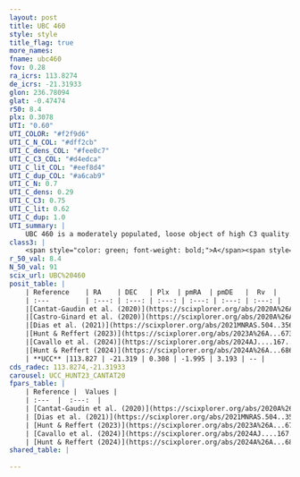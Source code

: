 ```yaml
---
layout: post
title: UBC 460
style: style
title_flag: true
more_names: 
fname: ubc460
fov: 0.28
ra_icrs: 113.8274
de_icrs: -21.31933
glon: 236.78094
glat: -0.47474
r50: 8.4
plx: 0.3078
UTI: "0.60"
UTI_COLOR: "#f2f9d6"
UTI_C_N_COL: "#dff2cb"
UTI_C_dens_COL: "#fee0c7"
UTI_C_C3_COL: "#d4edca"
UTI_C_lit_COL: "#eef8d4"
UTI_C_dup_COL: "#a6cab9"
UTI_C_N: 0.7
UTI_C_dens: 0.29
UTI_C_C3: 0.75
UTI_C_lit: 0.62
UTI_C_dup: 1.0
UTI_summary: |
    UBC 460 is a moderately populated, loose object of high C3 quality. It is moderately studied in the literature.
class3: |
    <span style="color: green; font-weight: bold;">A</span><span style="color: #FFC300; font-weight: bold;">B</span>
r_50_val: 8.4
N_50_val: 91
scix_url: UBC%20460
posit_table: |
    | Reference    | RA    | DEC   | Plx  | pmRA  | pmDE   |  Rv  |
    | :---         | :---: | :---: | :---: | :---: | :---: | :---: |
    |[Cantat-Gaudin et al. (2020)](https://scixplorer.org/abs/2020A%26A...640A...1C) | 113.818 | -21.318 | 0.296 | -2.0 | 3.19 | -- |
    |[Castro-Ginard et al. (2020)](https://scixplorer.org/abs/2020A%26A...635A..45C) | 113.773 | -21.313 | 0.298 | -2.001 | 3.191 | -- |
    |[Dias et al. (2021)](https://scixplorer.org/abs/2021MNRAS.504..356D) | 113.77 | -21.311 | 0.298 | -2.015 | 3.169 | -- |
    |[Hunt & Reffert (2023)](https://scixplorer.org/abs/2023A%26A...673A.114H) | 113.842 | -21.349 | 0.313 | -2.011 | 3.212 | -- |
    |[Cavallo et al. (2024)](https://scixplorer.org/abs/2024AJ....167...12C) | 113.799 | -21.294 | 0.312 | -- | -- | -- |
    |[Hunt & Reffert (2024)](https://scixplorer.org/abs/2024A%26A...686A..42H) | 113.842 | -21.349 | 0.313 | -2.011 | 3.212 | -- |
    | **UCC** |113.827 | -21.319 | 0.308 | -1.995 | 3.193 | -- | 
cds_radec: 113.8274,-21.31933
carousel: UCC_HUNT23_CANTAT20
fpars_table: |
    | Reference |  Values |
    | :---  |  :---:  |
    | [Cantat-Gaudin et al. (2020)](https://scixplorer.org/abs/2020A%26A...640A...1C) | `AVNN=0.97, DMNN=12.35, AgeNN=7.51` |
    | [Dias et al. (2021)](https://scixplorer.org/abs/2021MNRAS.504..356D) | `Av=1.092, Dist=2886, logage=7.627, [Fe/H]=0.026` |
    | [Hunt & Reffert (2023)](https://scixplorer.org/abs/2023A%26A...673A.114H) | `AV50=0.821, diffAV50=1.026, MOD50=12.205, logAge50=7.991` |
    | [Cavallo et al. (2024)](https://scixplorer.org/abs/2024AJ....167...12C) | `AV50=1.17, dMod50=11.94, logAge50=8.04, [Fe/H]50=-0.2` |
    | [Hunt & Reffert (2024)](https://scixplorer.org/abs/2024A%26A...686A..42H) | `MassJ=309.268` |
shared_table: |
    
---
```

